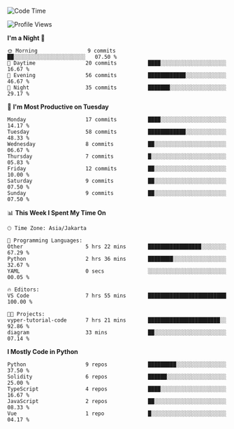 <!--START_SECTION:waka-->
![Code Time](http://img.shields.io/badge/Code%20Time-1%2C476%20hrs%2059%20mins-blue)

![Profile Views](http://img.shields.io/badge/Profile%20Views-3-blue)

**I'm a Night 🦉** 

```text
🌞 Morning                9 commits           ██░░░░░░░░░░░░░░░░░░░░░░░   07.50 % 
🌆 Daytime                20 commits          ████░░░░░░░░░░░░░░░░░░░░░   16.67 % 
🌃 Evening                56 commits          ████████████░░░░░░░░░░░░░   46.67 % 
🌙 Night                  35 commits          ███████░░░░░░░░░░░░░░░░░░   29.17 % 
```
📅 **I'm Most Productive on Tuesday** 

```text
Monday                   17 commits          ████░░░░░░░░░░░░░░░░░░░░░   14.17 % 
Tuesday                  58 commits          ████████████░░░░░░░░░░░░░   48.33 % 
Wednesday                8 commits           ██░░░░░░░░░░░░░░░░░░░░░░░   06.67 % 
Thursday                 7 commits           █░░░░░░░░░░░░░░░░░░░░░░░░   05.83 % 
Friday                   12 commits          ██░░░░░░░░░░░░░░░░░░░░░░░   10.00 % 
Saturday                 9 commits           ██░░░░░░░░░░░░░░░░░░░░░░░   07.50 % 
Sunday                   9 commits           ██░░░░░░░░░░░░░░░░░░░░░░░   07.50 % 
```


📊 **This Week I Spent My Time On** 

```text
🕑︎ Time Zone: Asia/Jakarta

💬 Programming Languages: 
Other                    5 hrs 22 mins       █████████████████░░░░░░░░   67.29 % 
Python                   2 hrs 36 mins       ████████░░░░░░░░░░░░░░░░░   32.67 % 
YAML                     0 secs              ░░░░░░░░░░░░░░░░░░░░░░░░░   00.05 % 

🔥 Editors: 
VS Code                  7 hrs 55 mins       █████████████████████████   100.00 % 

🐱‍💻 Projects: 
vyper-tutorial-code      7 hrs 21 mins       ███████████████████████░░   92.86 % 
diagram                  33 mins             ██░░░░░░░░░░░░░░░░░░░░░░░   07.14 % 
```

**I Mostly Code in Python** 

```text
Python                   9 repos             █████████░░░░░░░░░░░░░░░░   37.50 % 
Solidity                 6 repos             ██████░░░░░░░░░░░░░░░░░░░   25.00 % 
TypeScript               4 repos             ████░░░░░░░░░░░░░░░░░░░░░   16.67 % 
JavaScript               2 repos             ██░░░░░░░░░░░░░░░░░░░░░░░   08.33 % 
Vue                      1 repo              █░░░░░░░░░░░░░░░░░░░░░░░░   04.17 % 
```




<!--END_SECTION:waka-->
